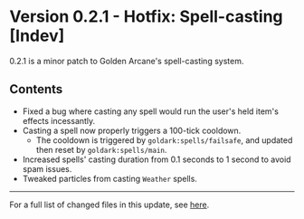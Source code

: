 # Version 0.2.1 - Hotfix: Spell-casting [Indev]

0.2.1 is a minor patch to Golden Arcane's spell-casting system.

## Contents

* Fixed a bug where casting any spell would run the user's held item's effects incessantly.
* Casting a spell now properly triggers a 100-tick cooldown.
  * The cooldown is triggered by `goldark:spells/failsafe`, and updated then reset by `goldark:spells/main`.
* Increased spells' casting duration from 0.1 seconds to 1 second to avoid spam issues.
* Tweaked particles from casting `Weather` spells.

---

For a full list of changed files in this update, see [here](https://github.com/AydenTFoxx/GoldenArcane/commit/9c76bd84652c387507143f6e2097b477e0dee099).

